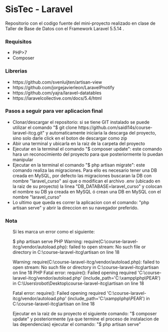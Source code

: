 # SisTec - Laravel 
Repositorio con el codigo fuente del mini-proyecto realizado en clase de Taller de Base de Datos con el Framework Laravel 5.5.14 .

<h3> Requisitos </h3>
<ul>
  <li>PHP>7</li>
  <li>Composer</li>
</ul>


<h3> Librerias </h3>
<ul>
  <li>https://github.com/svenluijten/artisan-view</li>
  <li>https://github.com/jorgejavierleon/LaravelPnotify</li>
  <li>https://github.com/yajra/laravel-datatables</li>
  <li>https://laravelcollective.com/docs/5.4/html</li>
</ul>



<h3> Pasos a seguir para ver aplicacion final</h3>
<ul>
  <li> Clonar/descargar el repositorio: si se tiene GIT instalado se puede utilizar el comando "$ git clone  https://github.com/saidl14s/course-laravel-itcg.git" y automaticamente iniciaria la descarga del proyecto, sino solo darle click en el boton de descargar como zip</li>
  <li>Abir una terminal y ubicarla en la raiz de la carpeta del proyecto</li>
  <li>Ejecutar en la terminal el comando "$ composer update": este comando hara un reconocimiento del proyecto para que posteriormente lo puedan manipular</li>
  <li>Ejecutar en la terminal el comando "$ php artisan migrate": este comando realiza las migraciones. Para ello es necesario tener una DB creada en MySQL, por defecto las migraciones buscaran la DB con nombre "laravel_curso" asi que o modifican el archivo .env (ubicado en la raiz de su proyecto) la linea "DB_DATABASE=laravel_curso" y colocan el nombre su DB ya creada en MySQL ó crean una DB en MySQL con el nombre "laravel_curso"</li>
  <li>Lo ultimo que queda es correr la aplicacion con el comando: "php artisan serve" y abrir la direccion en su navegador preferido.</li>
</ul>

<h3><b>Nota</b></h3>
<ul>Si les marca un error como el siguiente: 
  <p>$ php artisan serve
PHP Warning:  require(C:\course-laravel-itcg/vendor/autoload.php): failed to open stream: No such file or directory in C:\course-laravel-itcg\artisan on line 18

Warning: require(C:\course-laravel-itcg/vendor/autoload.php): failed to open stream: No such file or directory in C:\course-laravel-itcg\artisan on line 18
PHP Fatal error:  require(): Failed opening required 'C:\course-laravel-itcg/vendor/autoload.php' (include_path='C:\xampp\php\PEAR') in C:\Users\robot\Desktop\course-laravel-itcg\artisan on line 18

Fatal error: require(): Failed opening required 'C:\course-laravel-itcg/vendor/autoload.php' (include_path='C:\xampp\php\PEAR') in C:\course-laravel-itcg\artisan on line 18</p>
<p>Ejecutar en la raiz de su proyecto el siguiente comando: "$ composer update" y posteriormente (ya que termine el proceso de instalacion de las dependencias) ejecutar el comando: "$ php artisan serve"</p></ul>
